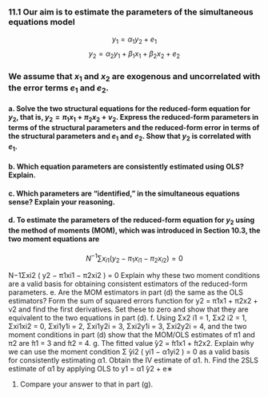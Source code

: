 ### 11.1 Our aim is to estimate the parameters of the simultaneous equations model
$$
y_1 = \alpha_1 y_2 + e_1
$$
$$
y_2 = \alpha_2 y_1 + \beta_1 x_1 + \beta_2 x_2 + e_2
$$

### We assume that $x_1$ and $x_2$ are exogenous and uncorrelated with the error terms $e_1$ and $e_2$.

#### a. Solve the two structural equations for the reduced-form equation for $y_2$, that is, $y_2 = \pi_1 x_1 + \pi_2 x_2 + v_2.$ Express the reduced-form parameters in terms of the structural parameters and the reduced-form error in terms of the **structural parameters** and $e_1$ and $e_2$. Show that $y_2$ is correlated with $e_1$.

#### b. Which equation parameters are consistently estimated using OLS? Explain.

#### c. Which parameters are “identified,” in the simultaneous equations sense? Explain your reasoning.

#### d. To estimate the parameters of the reduced-form equation for $y_2$ using the method of moments (MOM), which was introduced in Section 10.3, the two moment equations are
$$
N^{−1}\sum{x_{i1}(y_2 − \pi_1 x_{i1} − \pi_2 x_{i2})} = 0
$$

N−1Σxi2
(
y2 − π1xi1 − π2xi2
)
= 0
Explain why these two moment conditions are a valid basis for obtaining consistent estimators of
the reduced-form parameters.
e. Are the MOM estimators in part (d) the same as the OLS estimators? Form the sum of squared
errors function for y2 = π1x1 + π2x2 + v2 and find the first derivatives. Set these to zero and show
that they are equivalent to the two equations in part (d).
f. Using
Σx2
i1 = 1,
Σx2
i2 = 1,
Σxi1xi2 = 0,
Σxi1y1i = 2,
Σxi1y2i = 3,
Σxi2y1i = 3,
Σxi2y2i = 4,
and the two moment conditions in part (d) show that the MOM/OLS estimates of π1 and π2 are
̂π1 = 3 and ̂π2 = 4.
g. The fitted value ̂y2 = ̂π1x1 + ̂π2x2. Explain why we can use the moment condition
Σ
̂yi2
(
yi1 − α1yi2
)
= 0 as a valid basis for consistently estimating α1. Obtain the IV estimate
of α1.
h. Find the 2SLS estimate of α1 by applying OLS to y1 = α1
̂y2 + e∗
1. Compare your answer to that in
part (g).
